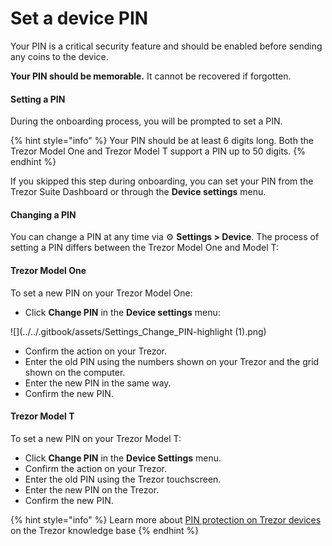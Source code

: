 # Set a device PIN

Your PIN is a critical security feature and should be enabled before sending any coins to the device.

**Your PIN should be memorable.** It cannot be recovered if forgotten.

#### **Setting a PIN**

During the onboarding process, you will be prompted to set a PIN.

{% hint style="info" %}
Your PIN should be at least 6 digits long. Both the Trezor Model One and Trezor Model T support a PIN up to 50 digits.
{% endhint %}

If you skipped this step during onboarding, you can set your PIN from the Trezor Suite Dashboard or through the **Device settings** menu.

#### **Changing a PIN**

You can change a PIN at any time via ⚙️ **Settings > Device**. The process of setting a PIN differs between the Trezor Model One and Model T:

#### **Trezor Model One**

To set a new PIN on your Trezor Model One:

* Click **Change PIN** in the **Device settings** menu:

![](../../.gitbook/assets/Settings_Change_PIN-highlight (1).png)

* Confirm the action on your Trezor.
* Enter the old PIN using the numbers shown on your Trezor and the grid shown on the computer.
* Enter the new PIN in the same way.
* Confirm the new PIN.

#### **Trezor Model T**

To set a new PIN on your Trezor Model T:

* Click **Change PIN** in the **Device Settings** menu.
* Confirm the action on your Trezor.
* Enter the old PIN using the Trezor touchscreen.
* Enter the new PIN on the Trezor.
* Confirm the new PIN.

{% hint style="info" %}
Learn more about [PIN protection on Trezor devices](https://trezor.io/learn/a/pin-protection-on-trezor-devices) on the Trezor knowledge base
{% endhint %}
